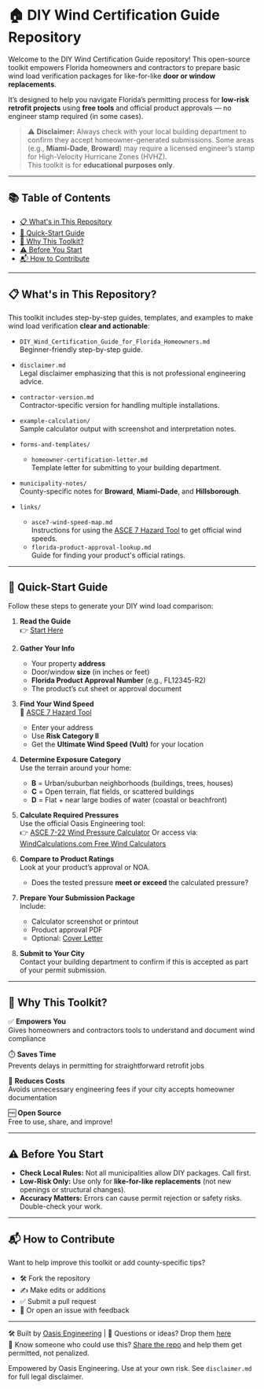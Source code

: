 # 🏠 DIY Wind Certification Guide Repository

Welcome to the DIY Wind Certification Guide repository! This open-source toolkit empowers Florida homeowners and contractors to prepare basic wind load verification packages for like-for-like **door or window replacements**.

It’s designed to help you navigate Florida’s permitting process for **low-risk retrofit projects** using **free tools** and official product approvals — no engineer stamp required (in some cases).

> ⚠️ **Disclaimer:** Always check with your local building department to confirm they accept homeowner-generated submissions. Some areas (e.g., **Miami-Dade**, **Broward**) may require a licensed engineer’s stamp for High-Velocity Hurricane Zones (HVHZ).  
> This toolkit is for **educational purposes only**.

---

## 📚 Table of Contents

- [📋 What's in This Repository](#-whats-in-this-repository)
- [🚀 Quick-Start Guide](#-quick-start-guide)
- [🧠 Why This Toolkit?](#-why-this-toolkit)
- [⚠️ Before You Start](#️-before-you-start)
- [📬 How to Contribute](#-how-to-contribute)

---

## 📋 What's in This Repository?

This toolkit includes step-by-step guides, templates, and examples to make wind load verification **clear and actionable**:

- `DIY_Wind_Certification_Guide_for_Florida_Homeowners.md`  
  Beginner-friendly step-by-step guide.

- `disclaimer.md`  
  Legal disclaimer emphasizing that this is not professional engineering advice.

- `contractor-version.md`  
  Contractor-specific version for handling multiple installations.

- `example-calculation/`  
  Sample calculator output with screenshot and interpretation notes.

- `forms-and-templates/`
  - `homeowner-certification-letter.md`  
    Template letter for submitting to your building department.

- `municipality-notes/`  
  County-specific notes for **Broward**, **Miami-Dade**, and **Hillsborough**.

- `links/`
  - `asce7-wind-speed-map.md`  
    Instructions for using the [ASCE 7 Hazard Tool](https://asce7hazardtool.online/) to get official wind speeds.
  - `florida-product-approval-lookup.md`  
    Guide for finding your product's official ratings.

---

## 🚀 Quick-Start Guide

Follow these steps to generate your DIY wind load comparison:

1. **Read the Guide**  
   👉 [Start Here](DIY_Wind_Certification_Guide_for_Florida_Homeowners.md)

2. **Gather Your Info**  
   - Your property **address**  
   - Door/window **size** (in inches or feet)  
   - **Florida Product Approval Number** (e.g., FL12345-R2)  
   - The product’s cut sheet or approval document

3. **Find Your Wind Speed**  
   🔗 [ASCE 7 Hazard Tool](https://asce7hazardtool.online/)  
   - Enter your address  
   - Use **Risk Category II**  
   - Get the **Ultimate Wind Speed (Vult)** for your location

4. **Determine Exposure Category**  
   Use the terrain around your home:
   - **B** = Urban/suburban neighborhoods (buildings, trees, houses)  
   - **C** = Open terrain, flat fields, or scattered buildings  
   - **D** = Flat + near large bodies of water (coastal or beachfront)

5. **Calculate Required Pressures**  
   Use the official Oasis Engineering tool:  
   👉 [ASCE 7-22 Wind Pressure Calculator](https://github.com/oasiseng/ASCE-7-22-Door-Window-Wind-Pressure-Calculator)
   Or access via: [WindCalculations.com Free Wind Calculators](https://windcalculations.com/free-wind-calculators)

7. **Compare to Product Ratings**  
   Look at your product’s approval or NOA.  
   - Does the tested pressure **meet or exceed** the calculated pressure?

8. **Prepare Your Submission Package**  
   Include:
   - Calculator screenshot or printout  
   - Product approval PDF  
   - Optional: [Cover Letter](forms-and-templates/homeowner-certification-letter.md)

9. **Submit to Your City**  
   Contact your building department to confirm if this is accepted as part of your permit submission.

---

## 🧠 Why This Toolkit?

✅ **Empowers You**  
Gives homeowners and contractors tools to understand and document wind compliance

⏱️ **Saves Time**  
Prevents delays in permitting for straightforward retrofit jobs

💸 **Reduces Costs**  
Avoids unnecessary engineering fees if your city accepts homeowner documentation

🆓 **Open Source**  
Free to use, share, and improve!

---

## ⚠️ Before You Start

- **Check Local Rules:** Not all municipalities allow DIY packages. Call first.  
- **Low-Risk Only:** Use only for **like-for-like replacements** (not new openings or structural changes).  
- **Accuracy Matters:** Errors can cause permit rejection or safety risks. Double-check your work.

---

## 📬 How to Contribute

Want to help improve this toolkit or add county-specific tips?

- 🛠️ Fork the repository  
- ✍️ Make edits or additions  
- ✅ Submit a pull request  
- 💬 Or open an issue with feedback

---

🛠️ Built by [Oasis Engineering](https://www.oasisengineering.com) | 💬 Questions or ideas? Drop them [here](https://github.com/oasiseng/diy-wind-certification-guide/)  
🚀 Know someone who could use this? [Share the repo](https://github.com/oasiseng/diy-wind-certification-guide) and help them get permitted, not penalized.

Empowered by Oasis Engineering. Use at your own risk. See `disclaimer.md` for full legal disclaimer.
